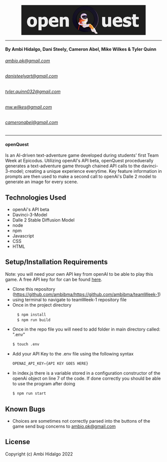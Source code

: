 
<center><img src="./src/assets/images/mainlogo.png" width="400" height="auto"></center>

---
#### By Ambi Hidalgo, Dani Steely, Cameron Abel, Mike Wilkes & Tyler Quinn
###### ambio.pk@gmail.com
###### danisteelyart@gmail.com
###### tyler.quinn032@gmail.com
###### mw.wilkes@gmail.com
###### cameronabel@gmail.com

---

####  openQuest
Is an AI-driven text-adventure game developed during students' first Team Week at Epicodus. Utilizing openAI's API beta, openQuest proceduerally generates a text-adventure game through chained API calls to the davinci-3-model; creating a unique experience everytime. Key feature information in prompts are then used to make a second call to openAi's Dalle 2 model to generate an image for every scene. 
## Technologies Used
* openAi's API beta
* Davinci-3-Model
* Dalle 2 Stable Diffusion Model
* node
* npm
* Javascript
* CSS
* HTML

## Setup/Installation Requirements
Note: you will need your own API key from openAI to be able to play this game. 
A free API key for for  can be found [here](https://beta.openai.com/docs/api-reference/authentication).
* Clone this repository (https://github.com/ambibma/https://github.com/ambibma/teamWeek-1)
* using terminal to navigate to teamWeek-1 repository file
* Once in the project directory
  ```bash
    $ npm install
    $ npm run build
    ```
* Once in the repo file you will need to add folder in main directory called: ".env"
    ```bash
    $ touch .env
    ```
* Add your API Key to the .env file using the following syntax
    ```javaScript
    OPENAI_API_KEY={API KEY GOES HERE}
    ```
* In index.js there is a variable stored in a configuration constructor of the openAi object on line 7 of the code. If done correctly you should be able to use the program after doing
    ```bash
    $ npm run start
    ```

## Known Bugs

* Choices are sometimes not correctly parsed into the buttons of the game
send bug concerns to ambio.pk@gmail.com

## License


Copyright (c) Ambi Hidalgo 2022